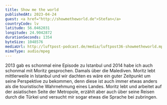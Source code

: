 ```yaml
---
title: Show me the world
publishedAt: 2023-04-24
guest: <a href="http://showmetheworld.de">Stefan</a>
countryCode: lv
latitude: 56.0462031
longitude: 24.9042872
durationSeconds: 1354
byteSize: 1048576 
mediaUrl: http://luftpost-podcast.de/media/luftpost36-showmetheworld.mp3
mimeType: audio/mpeg
---
```


2013 gab es schonmal eine Episode zu Istanbul und 2014 habe ich auch schonmal mit Moritz gesprochen. Damals über die Malediven. Moritz lebt mittlerweile in Istanbul und wir dachten es wäre ein guter Zeitpunkt um seine Perspektive zu bekommen, denn diese ist auch immer etwas anders als die touristische Wahrnehmung eines Landes. Moritz lebt und arbeitet auf der asiatischen Seite der Metropole, erzählt aber auch über seine Reisen durch die Türkei und versucht mir sogar etwas die Sprache bei zubringen.
